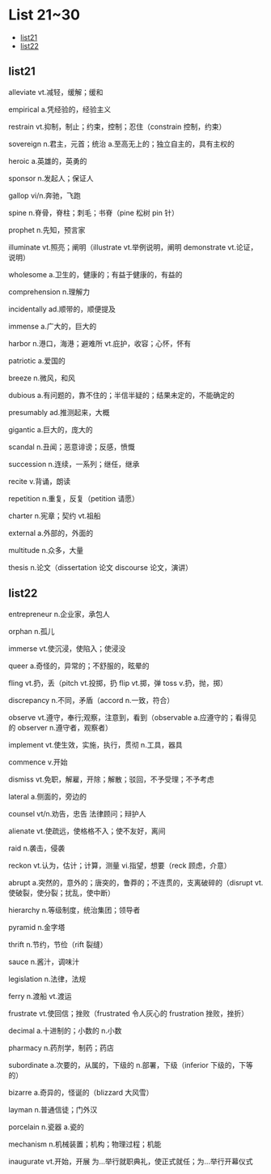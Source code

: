 # List 21~30

- [list21](#list21)
- [list22](#list22)

## list21

alleviate		vt.减轻，缓解；缓和

empirical		a.凭经验的，经验主义

restrain 	vt.抑制，制止；约束，控制；忍住（constrain	控制，约束）

sovereign		n.君主，元首；统治	a.至高无上的；独立自主的，具有主权的

heroic		a.英雄的，英勇的

sponsor		n.发起人；保证人

gallop		vi/n.奔驰，飞跑

spine		n.脊骨，脊柱；刺毛；书脊（pine 松树	pin 针）

prophet		n.先知，预言家

illuminate		vt.照亮；阐明（illustrate vt.举例说明，阐明 demonstrate	vt.论证，说明）

wholesome		a.卫生的，健康的；有益于健康的，有益的

comprehension		n.理解力

incidentally		ad.顺带的，顺便提及

immense		a.广大的，巨大的

harbor 		n.港口，海港；避难所	vt.庇护，收容；心怀，怀有

patriotic		a.爱国的

breeze		n.微风，和风

dubious		a.有问题的，靠不住的；半信半疑的；结果未定的，不能确定的

presumably		ad.推测起来，大概

gigantic		a.巨大的，庞大的

scandal		n.丑闻；恶意诽谤；反感，愤慨

succession		n.连续，一系列；继任，继承

recite		v.背诵，朗读

repetition		n.重复，反复（petition 请愿）

charter		n.宪章；契约	vt.祖船

external		a.外部的，外面的

multitude		n.众多，大量 

thesis 		n.论文（dissertation		论文	discourse	 论文，演讲）

## list22

entrepreneur			n.企业家，承包人

orphan		n.孤儿

immerse		vt.使沉浸，使陷入；使浸没

queer		a.奇怪的，异常的；不舒服的，眩晕的

fling			vt.扔，丢（pitch vt.投掷，扔		flip		vt.掷，弹	toss v.扔，抛，掷）

discrepancy		n.不同，矛盾（accord 	n.一致，符合）

observe 		vt.遵守，奉行;观察，注意到，看到（observable	a.应遵守的；看得见的 observer n.遵守者，观察者）

implement		vt.使生效，实施，执行，贯彻	n.工具，器具

commence		v.开始

dismiss		vt.免职，解雇，开除；解散；驳回，不予受理；不予考虑

lateral		a.侧面的，旁边的

counsel		vt/n.劝告，忠告	法律顾问；辩护人

alienate		vt.使疏远，使格格不入；使不友好，离间

raid	n.袭击，侵袭

reckon		vt.认为，估计；计算，测量 vi.指望，想要（reck 顾虑，介意）

abrupt		a.突然的，意外的；唐突的，鲁莽的；不连贯的，支离破碎的（disrupt vt.使破裂，使分裂；扰乱，使中断）

hierarchy		n.等级制度，统治集团；领导者

pyramid		n.金字塔

thrift		n.节约，节俭（rift 裂缝）

sauce		n.酱汁，调味汁

legislation		n.法律，法规

ferry			n.渡船	vt.渡运

frustrate		vt.使回信；挫败（frustrated 令人灰心的 frustration 挫败，挫折）

decimal	a.十进制的；小数的	n.小数

pharmacy		n.药剂学，制药；药店

subordinate		a.次要的，从属的，下级的	n.部署，下级（inferior 下级的，下等的）

bizarre		a.奇异的，怪诞的（blizzard 大风雪）

layman		n.普通信徒；门外汉

porcelain		n.瓷器	a.瓷的

mechanism		n.机械装置；机构；物理过程；机能

inaugurate 	vt.开始，开展	为...举行就职典礼，使正式就任；为...举行开幕仪式

​	
